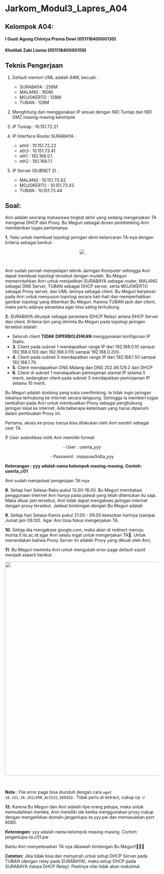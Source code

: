 # Jarkom_Modul3_Lapres_A04

Kelompok A04:
-
#### I Gusti Agung Chintya Prema Dewi   (05111840000130)
#### Kholilah Zaki Lismia               (05111840000159)


## Teknis Pengerjaan
1. Default memori UML adalah 64M, kecuali :
   - SURABAYA : 256M
   - MALANG : 160M
   - MOJOKERTO : 128M
   - TUBAN : 128M
   
2. Menghitung dan menggunakan IP sesuai dengan NID Tuntap dan NID DMZ masing-masing kelompok

3. IP Tuntap : 10.151.72.21

4. IP Interface Router SURABAYA :
   - eth0 : 10.151.72.22
   - eth3 : 10.151.73.41
   - eth1 : 192.168.0.1
   - eth2 : 192.168.1.1
   
5. IP Server (SUBNET 2) :
   - MALANG : 10.151.73.42
   - MOJOKERTO : 10.151.73.43
   - TUBAN : 10.151.73.44
  
## Soal:
Anri adalah seorang mahasiswa tingkat akhir yang sedang mengerjakan TA mengenai DHCP dan Proxy. Bu Meguri sebagai dosen pembimbing Anri memberikan tugas pertamanya

**1.** Yaitu untuk membuat topologi jaringan demi kelancaran TA-nya dengan kriteria sebagai berikut:

<p align="center"><img width="auto" src="https://user-images.githubusercontent.com/61299072/100396599-3d71a980-3078-11eb-9192-9e5ecbee41af.PNG"></p><br>

Anri sudah pernah mempelajari teknik Jaringan Komputer sehingga Anri dapat membuat topologi tersebut dengan mudah. Bu Meguri memerintahkan Anri untuk menjadikan SURABAYA 
sebagai router, MALANG sebagai DNS Server, TUBAN sebagai DHCP server, serta MOJOKERTO sebagai Proxy server, dan UML lainnya sebagai client. 
Bu Meguri berpesan pada Anri untuk menyusun topologi secara hati-hati dan memperhatikan gambar topologi yang diberikan Bu Meguri. 
Karena TUBAN jauh dari client, maka perlu adanya perantara agar bisa saling terhubung.

**2.** SURABAYA ditunjuk sebagai perantara (DHCP Relay) antara DHCP Server dan client. Kriteria lain yang diminta Bu Meguri pada topologi jaringan tersebut adalah:
   - Seluruh client **TIDAK DIPERBOLEHKAN** menggunakan konfigurasi IP Statis.
   - **3.** Client pada subnet 1 mendapatkan range IP dari 192.168.0.10 sampai 192.168.0.100 dan 192.168.0.110 sampai 192.168.0.200.
   - **4.** Client pada subnet 3 mendapatkan range IP dari 192.168.1.50 sampai 192.168.1.70.
   - **5.** Client mendapatkan DNS Malang dan DNS 202.46.129.2 dari DHCP
   - **6.** Client di subnet 1 mendapatkan peminjaman alamat IP selama 5 menit, sedangkan client pada subnet 3 mendapatkan peminjaman IP selama 10 menit.
   
Bu Meguri adalah dosbing yang suka overthinking. Ia tidak ingin jaringan lokalnya terhubung ke internet secara langsung. Sehingga ia memberi tugas tambahan 
pada Anri untuk membuatkan Proxy sebagai penghubung jaringan lokal ke internet. Ada beberapa ketentuan yang harus dipenuhi dalam pembuatan Proxy ini.

Pertama, akses ke proxy hanya bisa dilakukan oleh Anri sendiri sebagai user TA.

**7.** User autentikasi milik Anri memiliki format:

  <p align="center">- User : userta_yyy</p>
  <p align="center">- Password : inipassw0rdta_yyy</p>
  <b>Keterangan : yyy adalah nama kelompok masing-masing. Contoh: userta_c01</b><br>

Anri sudah menjadwal pengerjaan TA-nya

**8.** Setiap hari Selasa-Rabu pukul 13.00-18.00. Bu Meguri membatasi penggunaan internet Anri hanya pada jadwal yang telah ditentukan itu saja. 
Maka diluar jam tersebut, Anri tidak dapat mengakses jaringan internet dengan proxy tersebut. Jadwal bimbingan dengan Bu Meguri adalah

**9.** Setiap hari Selasa-Kamis pukul 21.00 - 09.00 keesokan harinya (sampai Jumat jam 09.00). Agar Anri bisa fokus mengerjakan TA,

**10.** Setiap dia mengakses google.com, maka akan di redirect menuju monta.if.its.ac.id agar Anri selalu ingat untuk mengerjakan TA🙂.
Untuk menandakan bahwa Proxy Server ini adalah Proxy yang dibuat oleh Anri,

**11.** Bu Meguri meminta Anri untuk mengubah error page default squid menjadi seperti berikut:

<p align="center"><img width="700" src="https://user-images.githubusercontent.com/61299072/100397246-38fac000-307b-11eb-90f5-19f62756f807.PNG"></p><br>

**Note** : File error page bisa diunduh dengan cara `wget 10.151.36.202/ERR_ACCESS_DENIED.` 
Tidak perlu di extract, cukup cp -r

**12.** Karena Bu Meguri dan Anri adalah tipe orang pelupa, maka untuk memudahkan mereka, Anri memiliki ide ketika menggunakan proxy cukup dengan mengetikkan domain janganlupa-ta.yyy.pw dan memasukkan port 8080. 

***Keterangan:*** yyy adalah nama kelompok masing-masing. Contoh: janganlupa-ta.c01.pw

Bantu Anri menyelesaikan TA nya dibawah bimbingan Bu Meguri!👩🏻‍🎓

***Catatan:*** Jika tidak bisa dan menyerah untuk setup DHCP Server pada TUBAN (dengan relay pada SURABAYA), maka setup DHCP pada SURABAYA (tanpa DHCP Relay). Pastinya nilai tidak akan maksimal.




